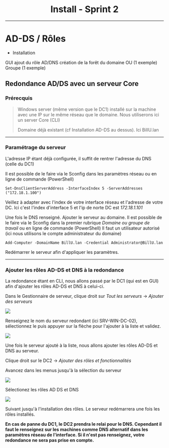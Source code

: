 <div align="center"><H1> Install -  Sprint 2 </H1></div>

_______
# AD-DS / Rôles

- Installation

GUI
    ajout du rôle AD/DNS
    création de la forêt
    du domaine
    OU (1 exemple)
    Groupe (1 exemple)

## Redondance AD/DS avec un serveur Core

### Prérecquis

> Windows server (même version que le DC1) installé sur la machine avec une IP sur le même réseau que le domaine. Nous utiliserons ici un server Core (CLI)
> 
> Domaine déjà existant (cf Installation AD-DS au dessus). Ici BillU.lan


<HR>

### Paramétrage du serveur

L'adresse IP étant déjà configurée, il suffit de rentrer l'adresse du DNS (celle du DC1)

Il est possible de le faire via le Sconfig dans les paramètres réseau ou en ligne de commande (PowerShell)

```
Set-DnsClientServerAddress -InterfaceIndex 5 -ServerAddresses ("172.18.1.100")
```
Veillez à adapter avec l'index de votre interface réseau et l'adresse de votre DC. Ici c'est l'index d'interface 5 et l'ip de norte DC est *172.18.1.101*

Une fois le DNS renseigné. Ajouter le serveur au domaine. Il est possible de le faire via le Sconfig dans la premier rubrique *Domaine ou groupe de travail* ou en ligne de commande (PowerShell)
Il faut un utilisateur autorisé (ici nous utilisons le compte administrateur du domaine)

```
Add-Computer -DomainName BillU.lan -Credential Administrator@BillU.lan
```
Redémarrer le serveur afin d'appliquer les paramètres.

<HR>

### Ajouter les rôles AD-DS et DNS à la redondance

La redondance étant en CLI, nous allons passé par le DC1 (qui est en GUI) afin d'ajouter les rôles AD-DS et DNS à celui-ci.

Dans le Gestionnaire de serveur, clique droit sur *Tout les serveurs*  -> *Ajouter des serveurs*

![](https://i.imgur.com/fUI6oJw.png)

Renseignez le nom du serveur redondant (ici SRV-WIN-DC-02), sélectionnez le puis appuyer sur la flèche pour l'ajouter à la liste et validez.

![](https://i.imgur.com/7qUecQ4.png)

Une fois le serveur ajouté à la liste, nous allons ajouter les rôles AD-DS et DNS au serveur.

Clique droit sur le DC2 -> *Ajouter des rôles et fonctionnalités* 

Avancez dans les menus jusqu'à la sélection du serveur 

![](https://i.imgur.com/CROhKaN.png)

Sélectionez les rôles AD DS et DNS 

![](https://i.imgur.com/YQV9L44.png)

Suivant jusqu'à l'installation des rôles. Le serveur redémarrera une fois les rôles installés.

__En cas de panne du DC1, le DC2 prendra le relai pour le DNS. Cependant il faut le renseignez sur les machines comme DNS alternatif dans les paramètres réseau de l'interface. Si il n'est pas renseignez, votre redondance ne sera pas prise en compte.__
